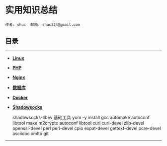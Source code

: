 # 实用知识总结 

	作者: shuc  邮箱: shuc324@gmail.com

## **目录**
---
+ [**Linux**](./linux/index.md)
+ [**PHP**](./php/index.md)
+ [**Nginx**](./nginx/index.md)
+ [**数据库**](./database/index.md)
+ [**Docker**](./docker/index.md)
+ [**Shadowsocks**](./shadowsocks/index.md)

	shadowsocks-libev 基础工具
	yum -y install gcc automake autoconf libtool make m2crypto autoconf libtool curl curl-devel zlib-devel openssl-devel perl perl-devel cpio expat-devel gettext-devel pcre-devel asciidoc xmlto git
---

